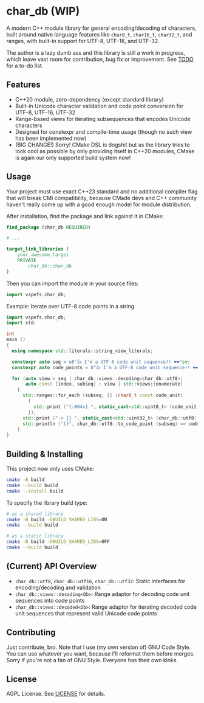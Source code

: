 # char_db (WIP)

A modern C++ module library for general encoding/decoding of characters, built around native language features
like `char8_t`, `char16_t`, `char32_t`, and ranges, with built-in support for UTF-8, UTF-16, and UTF-32.

The author is a lazy dumb ass and this library is still a work in progress, which leave vast room for contribution, bug
fix or improvement. See [TODO](TODO.md) for a to-do list.

## Features

- C++20 module, zero-dependency (except standard library)
- Built-in Unicode character validation and code point conversion for UTF-8, UTF-16, UTF-32
- Range-based views for iterating subsequences that encodes Unicode characters
- Designed for constexpr and compile-time usage (though no such view has been implemented now)
- (BIG CHANGE!) Sorry! CMake DSL is dogshit but as the library tries to look cool as possible by only providing itself
  in C++20 modules, CMake is again our only supported build system now!

## Usage

Your project must use exact C++23 standard and no additional compiler flag that will break CMI compatibility, because
CMade devs and C++ community haven't really come up with a good enough model for module distribution.

After installation, find the package and link against it in CMake:

```cmake
find_package (char_db REQUIRED)

# ...

target_link_libraries (
    your_awesome_target
    PRIVATE
        char_db::char_db
)
```

Then you can import the module in your source files:

```cpp
import vspefs.char_db;
```

Example: Iterate over UTF-8 code points in a string

```cpp
import vspefs.char_db;
import std;

int
main ()
{
  using namespace std::literals::string_view_literals;

  constexpr auto seq = u8"👍 I'm a UTF-8 code unit sequence!! ❤❤"sv;
  constexpr auto code_points = U"👍 I'm a UTF-8 code unit sequence!! ❤❤"sv;

  for (auto view = seq | char_db::views::decoding<char_db::utf8>;
       auto const [index, subseq] : view | std::views::enumerate)
    {
      std::ranges::for_each (subseq, [] (char8_t const code_unit)
        {
          std::print ("{:#04x} ", static_cast<std::uint8_t> (code_unit));
        });
      std::print ("-> {} ", static_cast<std::uint32_t> (char_db::utf8::to_code_point (subseq)));
      std::println ("{}", char_db::utf8::to_code_point (subseq) == code_points[index]);
    }
}
```

## Building & Installing

This project now only uses CMake:

```sh
cmake -B build
cmake --build build
cmake --install build
```

To specify the library build type:

```sh
# as a shared library
cmake -B build -DBUILD_SHARED_LIBS=ON
cmake --build build

# as a static library
cmake -B build -DBUILD_SHARED_LIBS=OFF
cmake --build build
```

## (Current) API Overview

- `char_db::utf8`, `char_db::utf16`, `char_db::utf32`: Static interfaces for encoding/decoding and validation
- `char_db::views::decoding<Db>`: Range adaptor for decoding code unit sequences into code points
- `char_db::views::decoded<Db>`: Range adaptor for iterating decoded code unit sequences that represent valid Unicode code points

## Contributing

Just contribute, bro. Note that I use (my own version of) GNU Code Style. You can use whatever you want, because
I'll reformat them before merges. Sorry if you're not a fan of GNU Style. Everyone has their own kinks.

## License

AGPL License. See [LICENSE](LICENSE) for details.

